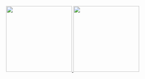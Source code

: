 <div>
<a href="https://github.com/Daniel Silva">
<img height="180em" src="https://github-readme-stats.vercel.app/api/top-langs/?Daniel Silva&layout=compact&langs_count=7&theme=dracula"/>
<img height="180em" src="https://github-readme-stats.vercel.app/api?Daniel Silva&show_icons=true&theme=dracula&include_all_commits=true&count_private=true"/>
</div>
